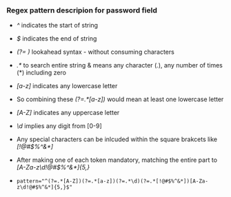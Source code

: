 ### Regex pattern descripion for password field

- _^_ indicates the start of string
- _$_ indicates the end of string

- _(?= )_ lookahead syntax - without consuming characters
- _.\*_ to search entire string & means any character (.), any number of times (\*) including zero
- _[a-z]_ indicates any lowercase letter
- So combining these _(?=.\*[a-z])_ would mean at least one lowercase letter

- _[A-Z]_ indicates any uppercase letter
- _\d_ implies any digit from [0-9]
- Any special characters can be inlcuded within the square brakcets like _[!@#$%^&*]_
- After making one of each token mandatory, matching the entire part to _[A-Za-z\d!@#$%^&*]{5,}_

- `pattern="^(?=.*[A-Z])(?=.*[a-z])(?=.*\d)(?=.*[!@#$%^&*])[A-Za-z\d!@#$%^&*]{5,}$"`
